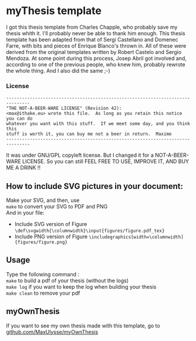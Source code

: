 # myThesis template
I got this thesis template from Charles Chapple, who probably save my thesis whith it.  I'll probably never be able to thank him enough.
This thesis template has been adapted from that of Sergi Castellano and Domenec Farre, with bits and pieces of Enrique Blanco's thrown in.  All of these were derived from the original templates written by Robert Castelo and Sergio Mendoza.  At some point during this process, Josep Abril got involved and, according to one of the previous people, who knew him, probably rewrote the whole thing. And I also did the same ;-)

### License
```
-------------------------------------------------------------------------------
"THE NOT-A-BEER-WARE LICENSE" (Revision 42):
<max@ithake.eu> wrote this file.  As long as you retain this notice you can do
whatever you want with this stuff.  If we meet some day, and you think this
stuff is worth it, you can buy me not a beer in return.  Maxime
-------------------------------------------------------------------------------
```
It was under GNU/GPL copyleft license.  But I changed it for a NOT-A-BEER-WARE LICENSE.  So you can still FEEL FREE TO USE, IMPROVE IT, AND BUY ME A DRINK !!

## How to include SVG pictures in your document:
Make your SVG, and then, use  
<code>make</code> to convert your SVG to PDF and PNG  
And in your file:
- Include SVG version of Figure
<code>\def\svgwidth{\columnwidth}\input{figures/figure.pdf_tex}</code>
- Include PNG version of Figure
<code>\includegraphics[width=\columnwidth]{figures/figure.png}</code>

## Usage
Type the following command :  
<code>make</code> to build a pdf of your thesis (without the logs)  
<code>make log</code> if you want to keep the log when building your thesis  
<code>make clean</code> to remove your pdf

## myOwnThesis
If you want to see my own thesis made with this template, go to [github.com/MaxUlysse/myOwnThesis](https://github.com/MaxUlysse/myOwnThesis)